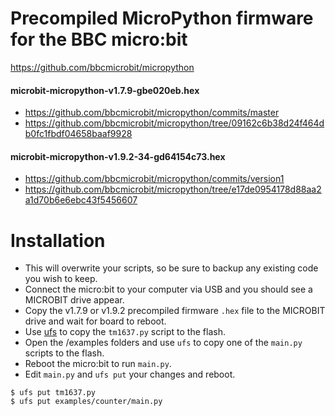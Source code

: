 # Precompiled MicroPython firmware for the BBC micro:bit

https://github.com/bbcmicrobit/micropython

#### microbit-micropython-v1.7.9-gbe020eb.hex

* https://github.com/bbcmicrobit/micropython/commits/master
* https://github.com/bbcmicrobit/micropython/tree/09162c6b38d24f464db0fc1fbdf04658baaf9928

#### microbit-micropython-v1.9.2-34-gd64154c73.hex

* https://github.com/bbcmicrobit/micropython/commits/version1
* https://github.com/bbcmicrobit/micropython/tree/e17de0954178d88aa2a1d70b6e6ebc43f5456607

# Installation

* This will overwrite your scripts, so be sure to backup any existing code you wish to keep.
* Connect the micro:bit to your computer via USB and you should see a MICROBIT drive appear.
* Copy the v1.7.9 or v1.9.2 precompiled firmware `.hex` file to the MICROBIT drive and wait for board to reboot.
* Use [ufs](https://github.com/ntoll/microfs) to copy the `tm1637.py` script to the flash.
* Open the /examples folders and use `ufs` to copy one of the `main.py` scripts to the flash.
* Reboot the micro:bit to run `main.py`.
* Edit `main.py` and `ufs put` your changes and reboot.

```
$ ufs put tm1637.py
$ ufs put examples/counter/main.py
```
